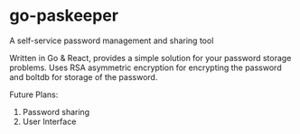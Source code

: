 # go-paskeeper
A self-service password management and sharing tool

Written in Go & React, provides a simple solution for your password storage problems. 
Uses RSA asymmetric encryption for encrypting the password and boltdb for storage of the password.

Future Plans:
1. Password sharing
2. User Interface
